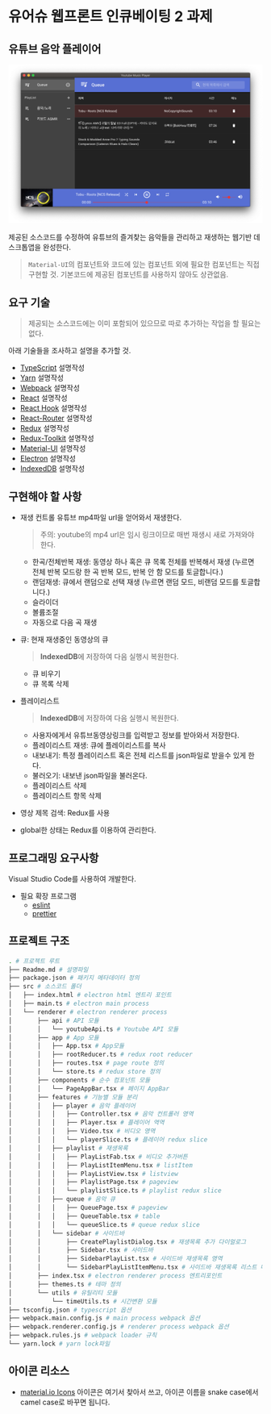 # 유어슈 웹프론트 인큐베이팅 2 과제

## 유튜브 음악 플레이어

![image-20200503070559500](./Readme.assets/image-20200503070559500.png)

제공된 소스코드를 수정하여 유튜브의 즐겨찾는 음악들을 관리하고 재생하는 웹기반 데스크톱앱을 완성한다.

> `Material-UI`의 컴포넌트와 코드에 있는 컴포넌트 외에 필요한 컴포넌트는 직접 구현할 것.
> 기본코드에 제공된 컴포넌트를 사용하지 않아도 상관없음.

## 요구 기술

> 제공되는 소스코드에는 이미 포함되어 있으므로 따로 추가하는 작업을 할 필요는 없다.

아래 기술들을 조사하고 설명을 추가할 것.

- [TypeScript](https://www.typescriptlang.org/docs/home.html)
  설명작성
- [Yarn](https://yarnpkg.com/)
  설명작성
- [Webpack](https://webpack.js.org/concepts/)
  설명작성
- [React](https://ko.reactjs.org/tutorial/tutorial.html)
  설명작성
- [React Hook](https://ko.reactjs.org/docs/hooks-intro.html)
  설명작성
- [React-Router](https://reacttraining.com/react-router/web/guides/quick-start)
  설명작성
- [Redux](https://redux.js.org/introduction/getting-started)
  설명작성
- [Redux-Toolkit](https://redux-toolkit.js.org/)
  설명작성
- [Material-UI](https://material-ui.com/)
  설명작성
- [Electron](https://www.electronjs.org/docs)
  설명작성
- [IndexedDB](https://developer.mozilla.org/ko/docs/Web/API/IndexedDB_API/Using_IndexedDB)
  설명작성

## 구현해야 할 사항

- 재생 컨트롤
  유튜브 mp4파일 url을 얻어와서 재생한다.

  > 주의: youtube의 mp4 url은 임시 링크이므로 매번 재생시 새로 가져와야 한다.

  - 한곡/전체반복 재생: 동영상 하나 혹은 큐 목록 전체를 반복해서 재생 (누르면 전체 반복 모드랑 한 곡 반복 모드, 반복 안 함 모드를 토글합니다.)
  - 랜덤재생: 큐에서 랜덤으로 선택 재생 (누르면 랜덤 모드, 비랜덤 모드를 토글합니다.)
  - 슬라이더
  - 볼륨조절
  - 자동으로 다음 곡 재생

- 큐: 현재 재생중인 동영상의 큐

  > **IndexedDB**에 저장하여 다음 실행시 복원한다.

  - 큐 비우기
  - 큐 목록 삭제

- 플레이리스트

  > **IndexedDB**에 저장하여 다음 실행시 복원한다.

  - 사용자에게서 유튜브동영상링크를 입력받고 정보를 받아와서 저장한다.
  - 플레이리스트 재생: 큐에 플레이리스트를 복사
  - 내보내기: 특정 플레이리스트 혹은 전체 리스트를 json파일로 받을수 있게 한다.
  - 불러오기: 내보낸 json파일을 불러온다.
  - 플레이리스트 삭제
  - 플레이리스트 항목 삭제

- 영상 제목 검색: Redux를 사용

- global한 상태는 Redux를 이용하여 관리한다.

## 프로그래밍 요구사항

Visual Studio Code를 사용하여 개발한다.

- 필요 확장 프로그램
  - [eslint](https://marketplace.visualstudio.com/items?itemName=dbaeumer.vscode-eslint)
  - [prettier](https://marketplace.visualstudio.com/items?itemName=esbenp.prettier-vscode)

## 프로젝트 구조

```sh
. # 프로젝트 루트
├── Readme.md # 설명파일
├── package.json # 패키지 메타데이터 정의
├── src # 소스코드 폴더
│   ├── index.html # electron html 엔트리 포인트
│   ├── main.ts # electron main process
│   └── renderer # electron renderer process
│       ├── api # API 모듈
│       │   └── youtubeApi.ts # Youtube API 모듈
│       ├── app # App 모듈
│       │   ├── App.tsx # App모듈
│       │   ├── rootReducer.ts # redux root reducer
│       │   ├── routes.tsx # page route 정의
│       │   └── store.ts # redux store 정의
│       ├── components # 순수 컴포넌트 모듈
│       │   └── PageAppBar.tsx # 페이지 AppBar
│       ├── features # 기능별 모듈 분리
│       │   ├── player # 음악 플레이어
│       │   │   ├── Controller.tsx # 음악 컨트롤러 영역
│       │   │   ├── Player.tsx # 플레이어 역역
│       │   │   ├── Video.tsx # 비디오 영역
│       │   │   └── playerSlice.ts # 플레이어 redux slice
│       │   ├── playlist # 재생목록
│       │   │   ├── PlayListFab.tsx # 비디오 추가버튼
│       │   │   ├── PlayListItemMenu.tsx # listItem
│       │   │   ├── PlayListView.tsx # listview
│       │   │   ├── PlaylistPage.tsx # pageview
│       │   │   └── playlistSlice.ts # playlist redux slice
│       │   ├── queue # 음악 큐
│       │   │   ├── QueuePage.tsx # pageview
│       │   │   ├── QueueTable.tsx # table
│       │   │   └── queueSlice.ts # queue redux slice
│       │   └── sidebar # 사이드바
│       │       ├── CreatePlaylistDialog.tsx # 재생목록 추가 다이얼로그
│       │       ├── Sidebar.tsx # 사이드바
│       │       ├── SidebarPlayList.tsx # 사이드바 재생목록 영역
│       │       └── SidebarPlayListItemMenu.tsx # 사이드바 재생목록 리스트 메뉴
│       ├── index.tsx # electron renderer process 엔트리포인트
│       ├── themes.ts # 테마 정의
│       └── utils # 유틸리티 모듈
│           └── timeUtils.ts # 시간변환 모듈
├── tsconfig.json # typescript 옵션
├── webpack.main.config.js # main process webpack 옵션
├── webpack.renderer.config.js # renderer process webpack 옵션
├── webpack.rules.js # webpack loader 규칙
└── yarn.lock # yarn lock파일
```

## 아이콘 리소스

- [material.io Icons](https://material.io/resources/icons)
  아이콘은 여기서 찾아서 쓰고, 아이콘 이름을 snake case에서 camel case로 바꾸면 됩니다.
